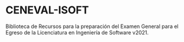 # CENEVAL-ISOFT
Biblioteca de Recursos para la preparación del Examen General para el Egreso de la Licenciatura en Ingeniería de Software v2021.

